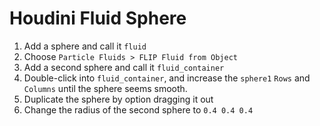 # Houdini Fluid Sphere

1. Add a sphere and call it `fluid`
2. Choose `Particle Fluids > FLIP Fluid from Object`
3. Add a second sphere and call it `fluid_container`
4. Double-click into `fluid_container`, and increase the `sphere1` `Rows` and `Columns` until the sphere seems smooth.
5. Duplicate the sphere by option dragging it out
6. Change the radius of the second sphere to `0.4 0.4 0.4`
